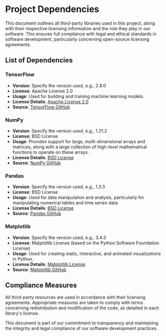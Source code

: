 # Project Dependencies

This document outlines all third-party libraries used in this project, along with their respective licensing information and the role they play in our software. This ensures full compliance with legal and ethical standards in software development, particularly concerning open-source licensing agreements.

## List of Dependencies

### TensorFlow
- **Version**: Specify the version used, e.g., 2.8.0
- **License**: Apache License 2.0
- **Usage**: Used for building and training machine learning models.
- **License Details**: [Apache License 2.0](https://www.apache.org/licenses/LICENSE-2.0)
- **Source**: [TensorFlow GitHub](https://github.com/tensorflow/tensorflow)

### NumPy
- **Version**: Specify the version used, e.g., 1.21.2
- **License**: BSD License
- **Usage**: Provides support for large, multi-dimensional arrays and matrices, along with a large collection of high-level mathematical functions to operate on these arrays.
- **License Details**: [BSD License](https://opensource.org/licenses/BSD-3-Clause)
- **Source**: [NumPy GitHub](https://github.com/numpy/numpy)

### Pandas
- **Version**: Specify the version used, e.g., 1.3.3
- **License**: BSD License
- **Usage**: Used for data manipulation and analysis, particularly for manipulating numerical tables and time series data.
- **License Details**: [BSD License](https://opensource.org/licenses/BSD-3-Clause)
- **Source**: [Pandas GitHub](https://github.com/pandas-dev/pandas)

### Matplotlib
- **Version**: Specify the version used, e.g., 3.4.3
- **License**: Matplotlib License (based on the Python Software Foundation License)
- **Usage**: Used for creating static, interactive, and animated visualizations in Python.
- **License Details**: [Matplotlib License](https://matplotlib.org/stable/users/license.html)
- **Source**: [Matplotlib GitHub](https://github.com/matplotlib/matplotlib)

## Compliance Measures

All third-party resources are used in accordance with their licensing agreements. Appropriate measures are taken to comply with terms concerning redistribution and modification of the code, as detailed in each library's license. 

This document is part of our commitment to transparency and maintaining the integrity and legal compliance of our software development practices.
